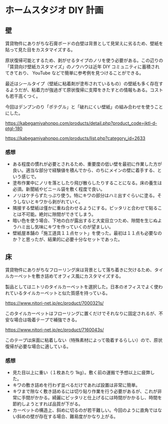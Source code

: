 # ホームスタジオ DIY 計画

## 壁

賃貸物件にありがちな石膏ボードの白壁は背景として見栄えに劣るため、壁紙を貼って見た目をカスタマイズする。

原状復帰可能とするため、剥がせるタイプのノリを使う必要がある。この辺りの「賃貸向け壁紙カスタマイズ」のノウハウは近年 DIY コミュニティに蓄積されてきており、 YouTube などで簡単に参考例を見つけることができる。

最近はシールタイプ（壁紙に粘着剤が塗布されているもの）の壁紙も多く存在するようだが、粘着力が強過ぎて原状復帰に支障をきたすとの情報もある。コストも若干高くつく。

今回はデンプンのり「ポテグル」と「破れにくい壁紙」の組み合わせを使うことにした。

https://kabegamiyahonpo.com/products/detail.php?product_code=jktl-d-ptgl-180

https://kabegamiyahonpo.com/products/list.php?category_id=2633

### 感想

- ある程度の慣れが必要とされるため、重要度の低い壁を最初に作業した方が良い。適当な部分で経験値を積んでから、のちにメインの壁に着手する、という感じで。
- 塗布作業中にノリを落としたり飛び散らしたりすることになる。床の養生は必須。新聞紙やビニール袋を敷く程度で良い。
- ノリはケチらずたっぷり使う。特にキワの部分はハミ出すぐらいに塗る。そうしないとキワから剥がれていく。
- 隣接する壁紙は僅かに重ね合わせるようにする。ピッタリと合わせて貼ることは不可能。絶対に隙間ができてしまう。
- 暗い色を使う場合、下地の白が露出すると大変目立つため、隙間を生じぬようハミ出し気味にキワを作っていくのが望ましい。
- 壁紙屋本舗の「施工道具１１点セット」を使った。最初は１１点も必要なのか？と思ったが、結果的に必要十分なセットであった。

## 床

賃貸物件にありがちなフローリング床は背景として落ち着きに欠けるため、タイルカーペットを敷き詰めてオフィス風にカスタマイズする。

製品としてはニトリのタイルカーペットを選択した。日本のオフィスでよく使われているタイルカーペットと似た質感を持っている。

https://www.nitori-net.jp/ec/product/7000321s/

このタイルカーペットはフローリングに置くだけでそれなりに固定されるが、不安な場合は吸着テープで補強できる。

https://www.nitori-net.jp/ec/product/7160043s/

このテープは床面に粘着しない（特殊素材によって吸着するらしい）ので、原状復帰が必要な場合に適している。

### 感想

- 見た目以上に重い（１枚あたり 1kg）。敷く前の運搬で予想以上に疲弊した。
- キワの敷き詰めを行わず並べるだけであれば設置は非常に簡単。
- キワまで隙なく敷き詰めるには切り貼り作業を行う必要があるが、これが非常に手間がかかる。綺麗にピッタリと仕上げるには時間がかかるし、時間を節約しようとすれば品質が下がる。
- カーペットの構造上、斜めに切るのが若干難しい。今回のように直角ではない斜めの壁が存在する場合、難易度がかなり上がる。
